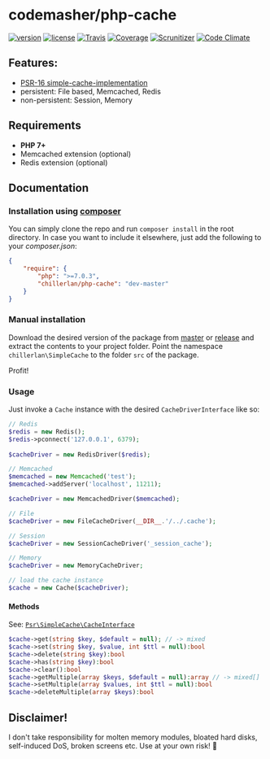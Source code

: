# codemasher/php-cache

[![version][packagist-badge]][packagist]
[![license][license-badge]][license]
[![Travis][travis-badge]][travis]
[![Coverage][coverage-badge]][coverage]
[![Scrunitizer][scrutinizer-badge]][scrutinizer]
[![Code Climate][codeclimate-badge]][codeclimate]

[packagist-badge]: https://img.shields.io/packagist/v/chillerlan/php-cache.svg
[packagist]: https://packagist.org/packages/chillerlan/php-cache
[license-badge]: https://img.shields.io/packagist/l/chillerlan/php-cache.svg
[license]: https://github.com/codemasher/php-cache/blob/master/LICENSE
[travis-badge]: https://img.shields.io/travis/codemasher/php-cache.svg
[travis]: https://travis-ci.org/codemasher/php-cache
[coverage-badge]: https://img.shields.io/codecov/c/github/codemasher/php-cache.svg
[coverage]: https://codecov.io/github/codemasher/php-cache
[scrutinizer-badge]: https://img.shields.io/scrutinizer/g/codemasher/php-cache.svg
[scrutinizer]: https://scrutinizer-ci.com/g/codemasher/php-cache
[codeclimate-badge]: https://img.shields.io/codeclimate/github/codemasher/php-cache.svg
[codeclimate]: https://codeclimate.com/github/codemasher/php-cache

## Features:
 - [PSR-16 simple-cache-implementation](https://github.com/php-fig/fig-standards/blob/master/accepted/PSR-16-simple-cache.md)
 - persistent: File based, Memcached, Redis
 - non-persistent: Session, Memory 

## Requirements
 - **PHP 7+**
 - Memcached extension (optional)
 - Redis extension (optional)
 
## Documentation
### Installation using [composer](https://getcomposer.org)
You can simply clone the repo and run `composer install` in the root directory. 
In case you want to include it elsewhere, just add the following to your *composer.json*:
```json
{
	"require": {
		"php": ">=7.0.3",
		"chillerlan/php-cache": "dev-master"
	}
}
```

### Manual installation
Download the desired version of the package from [master](https://github.com/codemasher/php-cache/archive/master.zip) or 
[release](https://github.com/codemasher/php-cache/releases) and extract the contents to your project folder. 
Point the namespace `chillerlan\SimpleCache` to the folder `src` of the package.

Profit!

### Usage
Just invoke a `Cache` instance with the desired `CacheDriverInterface` like so:
```php
// Redis
$redis = new Redis();
$redis->pconnect('127.0.0.1', 6379);
		
$cacheDriver = new RedisDriver($redis);

// Memcached
$memcached = new Memcached('test');
$memcached->addServer('localhost', 11211);

$cacheDriver = new MemcachedDriver($memcached);

// File
$cacheDriver = new FileCacheDriver(__DIR__.'/../.cache');

// Session
$cacheDriver = new SessionCacheDriver('_session_cache');

// Memory
$cacheDriver = new MemoryCacheDriver;

// load the cache instance
$cache = new Cache($cacheDriver);

```

#### Methods
See: [`Psr\SimpleCache\CacheInterface`](https://github.com/php-fig/simple-cache/blob/master/src/CacheInterface.php)

```php
$cache->get(string $key, $default = null); // -> mixed
$cache->set(string $key, $value, int $ttl = null):bool
$cache->delete(string $key):bool
$cache->has(string $key):bool
$cache->clear():bool
$cache->getMultiple(array $keys, $default = null):array // -> mixed[]
$cache->setMultiple(array $values, int $ttl = null):bool
$cache->deleteMultiple(array $keys):bool
```

## Disclaimer!
I don't take responsibility for molten memory modules, bloated hard disks, self-induced DoS, broken screens etc. Use at your own risk! :see_no_evil:
